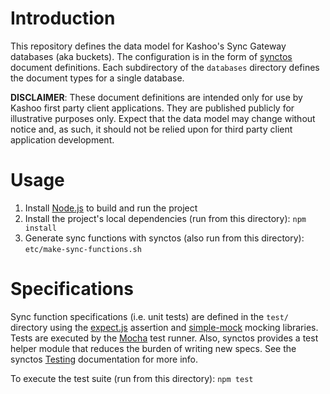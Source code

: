 # Introduction

This repository defines the data model for Kashoo's Sync Gateway databases (aka buckets). The configuration is in the form of [synctos](https://github.com/Kashoo/synctos) document definitions. Each subdirectory of the `databases` directory defines the document types for a single database.

**DISCLAIMER**: These document definitions are intended only for use by Kashoo first party client applications. They are published publicly for illustrative purposes only. Expect that the data model may change without notice and, as such, it should not be relied upon for third party client application development.

# Usage

1. Install [Node.js](https://nodejs.org/) to build and run the project
2. Install the project's local dependencies (run from this directory): `npm install`
3. Generate sync functions with synctos (also run from this directory): `etc/make-sync-functions.sh`

# Specifications

Sync function specifications (i.e. unit tests) are defined in the `test/` directory using the [expect.js](https://github.com/Automattic/expect.js) assertion and [simple-mock](https://github.com/jupiter/simple-mock) mocking libraries. Tests are executed by the [Mocha](http://mochajs.org/) test runner. Also, synctos provides a test helper module that reduces the burden of writing new specs. See the synctos [Testing](https://github.com/Kashoo/synctos/blob/master/README.md#testing) documentation for more info.

To execute the test suite (run from this directory): `npm test`
